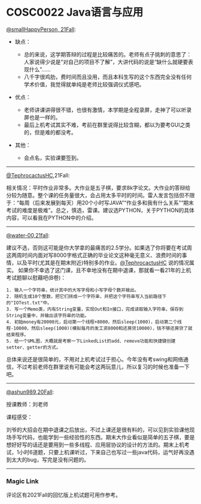 
# COSC0022 Java语言与应用

[@smallHappyPerson, 21Fall](https://github.com/smallHappyPerson):

- 缺点：
  - 总的来说，这学期答辩的过程是比较痛苦的。老师有点子挑刺的意思了：人家说得少说是“对自己的项目不了解”，大讲代码的说是“缺什么就硬要表现什么”……
  - 八千字很鸡肋，费时间而且没用，而且本科生写的这个东西完全没有任何学术价值，我觉得就单纯是老师比较强调仪式感吧。

- 优点：
  - 老师讲课讲得很不错，也很有激情，本学期是全程录屏，走神了可以听录屏也是一样的。
  - 最后上机考试其实不难，考前在群里说得比较含糊，都以为要考GUI之类的，但是难的都没考。

- 其他：
  - 会点名，实验课要签到。

---

[@TephrocactusHC](https://github.com/TephrocactusHC),21Fall:

相关情况：平时作业非常多。大作业是五子棋，要求8k字论文。大作业的答辩给分较为随意。整个课的任务量很大，会占用太多平时的时间。雷人发言包括但不限于：“每周（后来发展到每天）用20个小时写JAVA”“作业多和我有什么关系”“期末考试的难度是极难”。总之，慎选，雷课。建议选PYTHON，关于PYTHON的具体内容，可以看我在PYTHON中的介绍。

---

[@water-00,21fall](https://github.com/water-00):

建议不选，否则这可能是你大学拿的最痛苦的2.5学分。如果选了你将要在考试周这两周时间内面对写8000字格式正确的毕业论文这种毫无意义、浪费时间的事情，以及平时(尤其是在期末附近)特别多的作业。[@TephrocactusHC](https://github.com/TephrocactusHC) 说的情况属实。
如果你不幸选了这门课，且不幸地没有在期中退课，那就看一看21年的上机考试题聊以慰藉吧(B卷)：

```
1. 输入一个字符串，统计其中的大写字母和小写字母个数并输出。
2. 随机生成10个整数，把它们拼成一个字符串，并把这个字符串写入当前路径下的"IOTest.txt"中。
3. 写一个Memo类，内有String变量，实现Out和In接口，完成读取输入字符串，保存到String变量中，并输出该字符串的功能。
4. 初始money有20000元，启动第一个线程+8000，然后sleep(1000)，启动第二个线程-10000，然后sleep(1000)(模拟每月的发工资8000和还房贷10000)，钱不够还房贷了就结束程序。
5. 给一个UML图，大概就是考察一下LinkedList的add、remove功能和快捷键创建setter、getter的方式。
```

总体来说还是很简单的，不用对上机考试过于担心。今年没有考swing和网络通信，不过考前老师在群里说有可能会考这两玩意儿，所以复习的时候也准备一下吧。

---

[@ashun989,20Fall](https://github.com/ashun989):

授课教师：刘老师

课程感受：

刘爷的大招会在期中退课之后放出，不过上课还是很有料的，可以见到实验课他现场手写代码，也能学到一些经验性的东西。期末大作业看似是简单的五子棋，要是想好好写的话还是要用到一些多线程、应用层协议的设计的方法的。期末上机考试，1小时6道题，只要上机课听过，下来自己也写过一些java代码，运气好再没遇到太大的bug，写完是没有问题的。

---

### Magic Link

评论区有2021Fall的回忆版上机试题可用作参考。